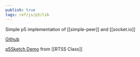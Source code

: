 ```yaml
---
publish: true
tags: ref/js/p5/lib
---
```

Simple p5 implementation of [[simple-peer]] and [[socket.io]]

[Github](https://github.com/vanevery/p5LiveMedia)

[p5Sketch Demo](https://editor.p5js.org/JohnBezark/sketches/A55ZuJEU3) from [[RTSS Class]]

